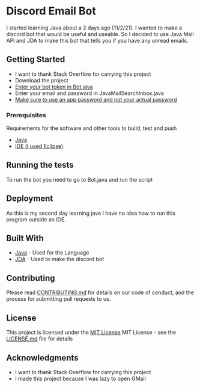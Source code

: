 # Discord Email Bot


I started learning Java about a 2 days ago (11/2/21). I wanted to make a discord bot that would be useful and useable. So I decided to use Java Mail API and JDA to make this bot that tells you if you have any unread emails.

## Getting Started

  
  - I want to thank Stack Overflow for carrying this project
  - Download the project
  - [Enter your bot token in Bot.java](https://www.writebots.com/discord-bot-token/)
  -  Enter your email and password in JavaMailSearchInbox.java
  - [Make sure to use an app password and not your actual password](https://support.google.com/accounts/answer/185833?hl=en)

### Prerequisites

Requirements for the software and other tools to build, test and push 
- [Java](https://www.oracle.com/java/technologies/downloads/)
- [IDE (I used Eclipse)](https://www.eclipse.org/downloads/)


## Running the tests

To run the bot you need to go to Bot.java and run the script

## Deployment

As this is my second day learning java I have no idea how to run this program outside an IDE.

## Built With

  - [Java](https://www.oracle.com/java/technologies/downloads/) - Used
    for the Language
  - [JDA](https://github.com/DV8FromTheWorld/JDA) - Used to make the 
  discord bot

## Contributing

Please read [CONTRIBUTING.md](CONTRIBUTING.md) for details on our code
of conduct, and the process for submitting pull requests to us.


## License

This project is licensed under the [MIT License](LICENSE.md)
MIT License - see the [LICENSE.md](LICENSE.md) file for
details

## Acknowledgments

  - I want to thank Stack Overflow for carrying this project
  - I made this project because I was lazy to open GMail
